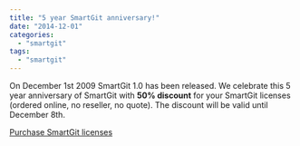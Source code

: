 ```yaml
---
title: "5 year SmartGit anniversary!"
date: "2014-12-01"
categories: 
  - "smartgit"
tags: 
  - "smartgit"
---
```


On December 1st 2009 SmartGit 1.0 has been released. We celebrate this 5 year anniversary of SmartGit with **50% discount** for your SmartGit licenses (ordered online, no reseller, no quote). The discount will be valid until December 8th.

[Purchase SmartGit licenses](http://www.syntevo.com/smartgit/purchase)

